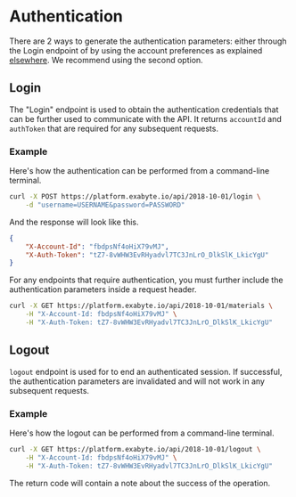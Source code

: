 # Authentication

There are 2 ways to generate the authentication parameters: either through the Login endpoint of by using the account preferences as explained [elsewhere](/accounts/ui/preferences/api/). We recommend using the second option.

## Login

The "Login" endpoint is used to obtain the authentication credentials that can be further used to communicate with the API. It returns `accountId` and `authToken` that are required for any subsequent requests. 

### Example

Here's how the authentication can be performed from a command-line terminal.

```bash
curl -X POST https://platform.exabyte.io/api/2018-10-01/login \
    -d "username=USERNAME&password=PASSWORD"
```

And the response will look like this.

```json
{
    "X-Account-Id": "fbdpsNf4oHiX79vMJ",
    "X-Auth-Token": "tZ7-8vWHW3EvRHyadvl7TC3JnLrO_DlkSlK_LkicYgU"
}
```

For any endpoints that require authentication, you must further include the authentication parameters inside a request header.

```bash
curl -X GET https://platform.exabyte.io/api/2018-10-01/materials \
    -H "X-Account-Id: fbdpsNf4oHiX79vMJ" \
    -H "X-Auth-Token: tZ7-8vWHW3EvRHyadvl7TC3JnLrO_DlkSlK_LkicYgU" 
```

## Logout

`logout` endpoint is used for to end an authenticated session. If successful, the authentication parameters are invalidated and will not work in any subsequent requests.

### Example

Here's how the logout can be performed from a command-line terminal.

```bash
curl -X GET https://platform.exabyte.io/api/2018-10-01/logout \
    -H "X-Account-Id: fbdpsNf4oHiX79vMJ" \
    -H "X-Auth-Token: tZ7-8vWHW3EvRHyadvl7TC3JnLrO_DlkSlK_LkicYgU"
```

The return code will contain a note about the success of the operation.

